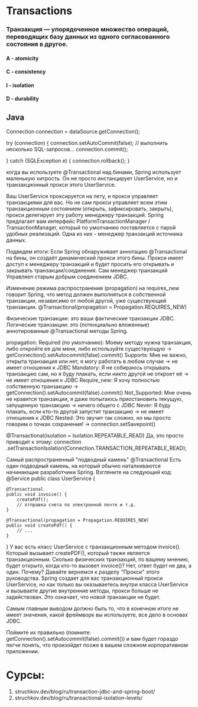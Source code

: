 # Transactions

### Транзакция — упорядоченное множество операций, переводящих базу данных из одного согласованного состояния в другое.

#### A - atomicity 
#### C - consistency
#### I - isolation
#### D - durability

## Java

Connection connection = dataSource.getConnection();

try (connection) { 
connection.setAutoCommit(false);
// выполнить несколько SQL-запросов...
connection.commit();

} catch (SQLException e) {
connection.rollback();
}

когда вы используете @Transactional над бинами, Spring использует маленькую хитрость. Он не просто инстанцирует UserService, но и транзакционный прокси этого UserService.

Ваш UserService проксируется на лету, и прокси управляет транзакциями для вас. Но не сам прокси управляет всем этим транзакционным состоянием (открыть, зафиксировать, закрыть), прокси делегирует эту работу менеджеру транзакций.
Spring предлагает вам интерфейс PlatformTransactionManager / TransactionManager, который по умолчанию поставляется с парой удобных реализаций. Одна из них - менеджер транзакций источника данных.

Подведем итоги:
Если Spring обнаруживает аннотацию @Transactional на бины, он создаёт динамический прокси этого бины.
Прокси имеет доступ к менеджеру транзакций и будет просить его открывать и закрывать транзакции/соединения.
Сам менеджер транзакций Управляen старым добрым соединением JDBC.

Изменение режима распространения (propagation) на requires_new говорит Spring, что метод должен выполняться в собственной транзакции, независимо от любой другой, уже существующей транзакции.
@Transactional(propagation = Propagation.REQUIRES_NEW)

Физические транзакции: это ваши фактические транзакции JDBC.
Логические транзакции: это (потенциально вложенные) аннотированные @Transactional методы Spring.

propagation:
Required (по умолчанию): Моему методу нужна транзакция, либо откройте ее для меня, либо используйте существующую → getConnection().setAutocommit(false).commit()
Supports: Мне не важно, открыта транзакция или нет, я могу работать в любом случае → не имеет отношения к JDBC
Mandatory: Я не собираюсь открывать транзакцию сам, но я буду плакать, если никто другой не откроет её → не имеет отношения к JDBC
Require_new: Я хочу полностью собственную транзакцию → getConnection().setAutocommit(false).commit()
Not_Supported: Мне очень не нравятся транзакции, я даже попытаюсь приостановить текущую, запущенную транзакцию → ничего общего с JDBC
Never: Я буду плакать, если кто-то другой запустит транзакцию → не имеет отношения к JDBC
Nested: Это звучит так сложно, но мы просто говорим о точках сохранения! → connection.setSavepoint()

@Transactional(isolation = Isolation.REPEATABLE_READ)
Да, это просто приводит к этому:
connection .setTransactionIsolation(Connection.TRANSACTION_REPEATABLE_READ);

Самый распространенный "подводный камень" @Transactional
Есть один подводный камень, на который обычно наталкиваются начинающие разработчики Spring. Взгляните на следующий код:
@Service
public class UserService {

    @Transactional
    public void invoice() {
        createPdf();
        // отправка счета по электронной почте и т.д.
    }

    @Transactional(propagation = Propagation.REQUIRES_NEW)
    public void createPdf() {
        // ...
    }
}
У вас есть класс UserService с транзакционным методом invoice(). Который вызывает createPDF(), который также является транзакционным.
Сколько физических транзакций, по вашему мнению, будет открыто, когда кто-то вызовет invoice()?
Нет, ответ будет не два, а один. Почему?
Давайте вернемся к разделу "Прокси" этого руководства. Spring создает для вас транзакционный прокси UserService, но как только вы оказываетесь внутри класса UserService и вызываете другие внутренние методы, прокси больше не задействован. Это означает, что новой транзакции не будет.

Самым главным выводом должно быть то, что в конечном итоге не имеет значения, какой фреймворк вы используете, все дело в основах JDBC.

Поймите их правильно (помните: getConnection().setAutocommit(false).commit()) и вам будет гораздо легче понять, что произойдет позже в вашем сложном корпоративном приложении.

# Сурсы:
1. struchkov.dev/blog/ru/transaction-jdbc-and-spring-boot/
2. struchkov.dev/blog/ru/transactional-isolation-levels/
